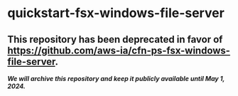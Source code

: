 # quickstart-fsx-windows-file-server 
## This repository has been deprecated in favor of https://github.com/aws-ia/cfn-ps-fsx-windows-file-server. 
***We will archive this repository and keep it publicly available until May 1, 2024.***
